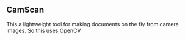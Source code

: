 ## CamScan
This a lightweight tool for making documents on the fly from camera images.
So this uses OpenCV 
